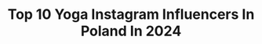 ---
title: Top 10 Yoga Instagram Influencers In Poland In 2024
description: >-
  Find top yoga Instagram influencers in Poland in 2024. Most popular hashtags: #love #yoga #praca.
platform: Instagram
hits: 112
text_top: Analyze the most popular Instagram accounts on inBeat.
text_bottom: Our platform holds 112 Instagram influencers like this in Poland for you to pitch.
profiles:
  - username: "madalena_yoga"
    fullname: >-
      Magdalena Janik •YOGA
    bio: >-
      https://www.madalenayoga.com/yoga-mama/ 🤰🏻 yoga ॐ #poczujswojecialo •Retreats•workshops•yoga•surf •500 E-RYT🌿meditation•breath•mindfulness
    location: "Poland"
    followers: 60200
    engagement: 259
    commentsToLikes: 0.022038
    id: ck8t99lrwnbbn0j78i6uqx4ro
    verified: false
    hashtags: "#yoga, #cia, #praktykajogi, #ci"
  - username: "edytaherbus"
    fullname: >-
      Edyta Herbuś
    bio: >-
      A R T Y S T A 🎬 Actress 💃 Dancer 🫀 Host #Youcandance #Tańczącazeświatem 🧘🏻 Yoga & 🌿ecostyle 📩 e.herbus@gmail.com , 💎 managment @selectivemgmt
    location: "Poland"
    followers: 270556
    engagement: 62
    commentsToLikes: 0.029588
    id: ck138j1gpggje0i19lxq46hts
    verified: true
    hashtags: "#wsp, #dance, #host, #love"
  - username: "basiatworek_ninjayogi"
    fullname: >-
      Basia Tworek • joga
    bio: >-
      Twoja jogowa przyjaciółka🙌🏼 joga🧘🏼‍♀️neuro🧠psychologia📖yogamama🤱 Jedź ze mną na camp🏕️ 💌kontakt@basiatworek.pl Poćwicz, posłuchaj, poczytaj ⬇️
    location: "Poland"
    followers: 37223
    engagement: 151
    commentsToLikes: 0.091489
    id: ck5zp7nx4s59t0i14u9g4f8pb
    verified: false
    hashtags: "#ninjamondaymantra, #comfortyoga, #mase, #newsletter"
  - username: "czechpaulina"
    fullname: >-
      Paulina Czech
    bio: >-
      Doctor to be 💉 Yoga, Windsurf, climb & ski instructor 🌎 +🎥 travel and videography Don't wanna be a pro in 1 thing only I want it all! YT👇🏻 ▶️
    location: "Poland"
    followers: 38849
    engagement: 35
    commentsToLikes: 0.063468
    id: ck0ttd7yv284v0i19d3956iz6
    verified: false
    hashtags: "#studentka, #tanzania, #medycyna, #africa"
  - username: "magdalenalinkekoszek"
    fullname: >-
      Magdalena Linke Koszek
    bio: >-
      📍Copenhagen, Warsaw, Paris Educating in business 👩🏼‍🏫, Yoga teacher 🧘🏼‍♀️ Journalist at @unpolishedmagazine Use it or loose it!
    location: "Poland"
    followers: 21322
    engagement: 23
    commentsToLikes: 0.015789
    id: ckwvisd3gvpki0j23g76axx8w
    verified: false
    hashtags: "#healthymind, #copenhagen, #italy, #holidays"
  - username: "bymartawisniewska"
    fullname: >-
      Marta Wiśniewska
    bio: >-
      Tworzę modę 👗 owner @cherrystore.pl ❤️ • fashion • travels • books • rock music • mtb • yoga
    location: "Poland"
    followers: 43710
    engagement: 215
    commentsToLikes: 0.133794
    id: ck15sj1xnd9bd0i1902n87op0
    verified: false
    hashtags: "#polskajestpiekna, #love, #mi, #coreczka"
  - username: "dagmarabryzek"
    fullname: >-
      DagmaraBryzek
    bio: >-
      DAGMARA BRYZEK 🎬actress 🕉mindfulness 🙏🏼yoga instruktor @yoga_beat_studio 📸model 🏔travelover 🌱 vegan
    location: "Poland"
    followers: 13038
    engagement: 750
    commentsToLikes: 0.019932
    id: ck5zx2el877sm0i14a7rmuq9r
    verified: false
    hashtags: "#konceptpr, #skorawrazliwa, #suchask, #kosmetyki"
  - username: "joannamoro.official"
    fullname: >-
      JOANNA MORO
    bio: >-
      💚 Actress, Singer, Model, TV host 💚 Mother of two boys and girl❤️ 💚 Yoga & Healthy lifestyle 💚 Ice-swimming & travelling
    location: "Poland"
    followers: 94081
    engagement: 251
    commentsToLikes: 0.023406
    id: ck6tpiknhk2mk0j71nv2sq1e9
    verified: false
    hashtags: "#matkatrojki, #ma, #kobietaniezalezna, #baltyk"
  - username: "weiss_natalia_"
    fullname: >-
      Natalia Weiss
    bio: >-
      Model in @selectivemgmt Yoga teacher 🧘‍♀️ believer🙏 vegetarian bejbe 🍀 animal lovers 🐆 Gauer girl 🧝‍♀️ Gigi (czyt. Dżi Dżi ) 🙋‍♀️
    location: "Poland"
    followers: 6551
    engagement: 586
    commentsToLikes: 0.030977
    id: ck6u3qd90z9wr0j71p96rv5a6
    verified: false
    hashtags: "#jeziorozegrzynskie, #mondaychill, #wloskiewakacje, #3latarazem"
  - username: "sylvia_wicinska"
    fullname: >-
      Sylwia Wicińska
    bio: >-
      Warsaw 🏡 Model 👠Lingerie Model 👙Therapist 📒✏️ Yoga freak 🔱🙏 Traveler ✈️⚓️More: 👑 @sylviawicinskaart
    location: "Poland"
    followers: 28645
    engagement: 115
    commentsToLikes: 0.026393
    id: ck8t9kuwnogtj0j78zgshc2ed
    verified: false
    hashtags: "#model, #brunetka, #traveler, #tanskin"
---
